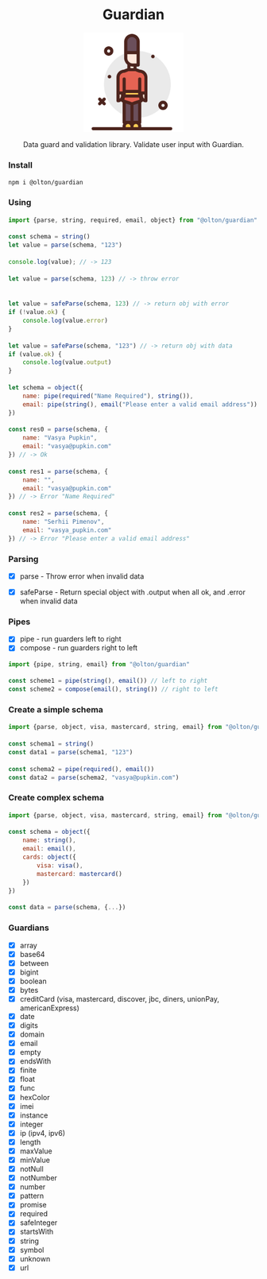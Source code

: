 <h1 align="center">Guardian</h1>

<p align="center">
    <img src="./assets/guardian.svg" style="height: 200px;"/>
</p>

<p align="center">
Data guard and validation library.
Validate user input with Guardian.
</p>


### Install
```shell
npm i @olton/guardian
```

### Using
```javascript
import {parse, string, required, email, object} from "@olton/guardian"

const schema = string()
let value = parse(schema, "123")

console.log(value); // -> 123

let value = parse(schema, 123) // -> throw error


let value = safeParse(schema, 123) // -> return obj with error
if (!value.ok) {
    console.log(value.error)
}

let value = safeParse(schema, "123") // -> return obj with data
if (value.ok) {
    console.log(value.output)
}

let schema = object({
    name: pipe(required("Name Required"), string()),
    email: pipe(string(), email("Please enter a valid email address"))
})

const res0 = parse(schema, {
    name: "Vasya Pupkin",
    email: "vasya@pupkin.com"
}) // -> Ok

const res1 = parse(schema, {
    name: "",
    email: "vasya@pupkin.com"
}) // -> Error "Name Required"

const res2 = parse(schema, {
    name: "Serhii Pimenov",
    email: "vasya_pupkin.com"
}) // -> Error "Please enter a valid email address"


```

### Parsing
- [x] parse - Throw error when invalid data
- [x] safeParse - Return special object with .output when all ok, and .error when invalid data


### Pipes
- [x] pipe - run guarders left to right
- [x] compose - run guarders right to left

```javascript
import {pipe, string, email} from "@olton/guardian"

const scheme1 = pipe(string(), email()) // left to right
const scheme2 = compose(email(), string()) // right to left
```

### Create a simple schema
```javascript
import {parse, object, visa, mastercard, string, email} from "@olton/guardian"

const schema1 = string()
const data1 = parse(schema1, "123")

const schema2 = pipe(required(), email())
const data2 = parse(schema2, "vasya@pupkin.com")
```

### Create complex schema
```javascript
import {parse, object, visa, mastercard, string, email} from "@olton/guardian"

const schema = object({
    name: string(),
    email: email(),
    cards: object({
        visa: visa(),
        mastercard: mastercard()
    })
})

const data = parse(schema, {...})
```

### Guardians
- [x] array
- [x] base64
- [x] between
- [x] bigint
- [x] boolean
- [x] bytes
- [x] creditCard (visa, mastercard, discover, jbc, diners, unionPay, americanExpress)
- [x] date
- [x] digits
- [x] domain
- [x] email
- [x] empty
- [x] endsWith
- [x] finite
- [x] float
- [x] func
- [x] hexColor
- [x] imei
- [x] instance
- [x] integer
- [x] ip (ipv4, ipv6)
- [x] length
- [x] maxValue
- [x] minValue
- [x] notNull
- [x] notNumber
- [x] number
- [x] pattern
- [x] promise
- [x] required
- [x] safeInteger
- [x] startsWith
- [x] string
- [x] symbol
- [x] unknown
- [x] url